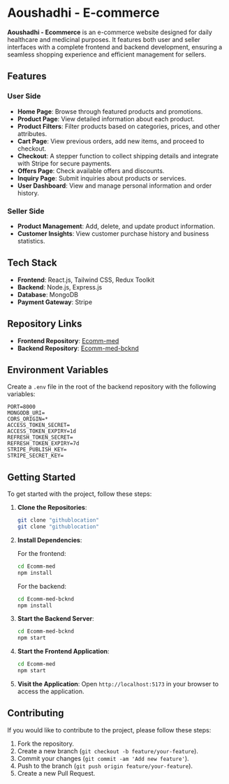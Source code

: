 
# Aoushadhi - E-commerce

**Aoushadhi - Ecommerce** is an e-commerce website designed for daily healthcare and medicinal purposes. It features both user and seller interfaces with a complete frontend and backend development, ensuring a seamless shopping experience and efficient management for sellers.

## Features

### User Side
- **Home Page**: Browse through featured products and promotions.
- **Product Page**: View detailed information about each product.
- **Product Filters**: Filter products based on categories, prices, and other attributes.
- **Cart Page**: View previous orders, add new items, and proceed to checkout.
- **Checkout**: A stepper function to collect shipping details and integrate with Stripe for secure payments.
- **Offers Page**: Check available offers and discounts.
- **Inquiry Page**: Submit inquiries about products or services.
- **User Dashboard**: View and manage personal information and order history.

### Seller Side
- **Product Management**: Add, delete, and update product information.
- **Customer Insights**: View customer purchase history and business statistics.

## Tech Stack

- **Frontend**: React.js, Tailwind CSS, Redux Toolkit
- **Backend**: Node.js, Express.js
- **Database**: MongoDB
- **Payment Gateway**: Stripe

## Repository Links

- **Frontend Repository**: [Ecomm-med](https://github.com/countless-himanshu/E-commercefrontend)
- **Backend Repository**: [Ecomm-med-bcknd](https://github.com/countless-himanshu/E-Commerce-backend)

## Environment Variables

Create a `.env` file in the root of the backend repository with the following variables:

```
PORT=8000
MONGODB_URI=
CORS_ORIGIN=*
ACCESS_TOKEN_SECRET=
ACCESS_TOKEN_EXPIRY=1d
REFRESH_TOKEN_SECRET=
REFRESH_TOKEN_EXPIRY=7d
STRIPE_PUBLISH_KEY=
STRIPE_SECRET_KEY=
```

## Getting Started

To get started with the project, follow these steps:

1. **Clone the Repositories**:
   ```bash
   git clone "githublocation"
   git clone "githublocation"
   ```

2. **Install Dependencies**:

   For the frontend:
   ```bash
   cd Ecomm-med
   npm install
   ```

   For the backend:
   ```bash
   cd Ecomm-med-bcknd
   npm install
   ```

3. **Start the Backend Server**:
   ```bash
   cd Ecomm-med-bcknd
   npm start
   ```

4. **Start the Frontend Application**:
   ```bash
   cd Ecomm-med
   npm start
   ```

5. **Visit the Application**: Open `http://localhost:5173` in your browser to access the application.

## Contributing

If you would like to contribute to the project, please follow these steps:

1. Fork the repository.
2. Create a new branch (`git checkout -b feature/your-feature`).
3. Commit your changes (`git commit -am 'Add new feature'`).
4. Push to the branch (`git push origin feature/your-feature`).
5. Create a new Pull Request.
